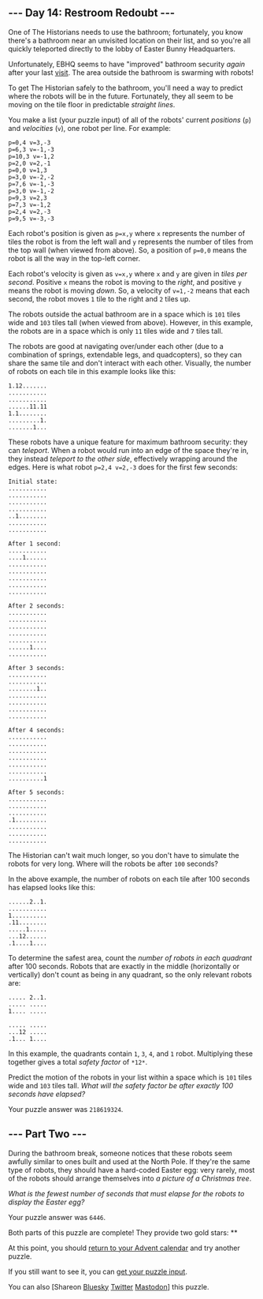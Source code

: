 \--- Day 14: Restroom Redoubt ---
----------

One of The Historians needs to use the bathroom; fortunately, you know there's a bathroom near an unvisited location on their list, and so you're all quickly teleported directly to the lobby of Easter Bunny Headquarters.

Unfortunately, EBHQ seems to have "improved" bathroom security *again* after your last [visit](/2016/day/2). The area outside the bathroom is swarming with robots!

To get The Historian safely to the bathroom, you'll need a way to predict where the robots will be in the future. Fortunately, they all seem to be moving on the tile floor in predictable *straight lines*.

You make a list (your puzzle input) of all of the robots' current *positions* (`p`) and *velocities* (`v`), one robot per line. For example:

```
p=0,4 v=3,-3
p=6,3 v=-1,-3
p=10,3 v=-1,2
p=2,0 v=2,-1
p=0,0 v=1,3
p=3,0 v=-2,-2
p=7,6 v=-1,-3
p=3,0 v=-1,-2
p=9,3 v=2,3
p=7,3 v=-1,2
p=2,4 v=2,-3
p=9,5 v=-3,-3

```

Each robot's position is given as `p=x,y` where `x` represents the number of tiles the robot is from the left wall and `y` represents the number of tiles from the top wall (when viewed from above). So, a position of `p=0,0` means the robot is all the way in the top-left corner.

Each robot's velocity is given as `v=x,y` where `x` and `y` are given in *tiles per second*. Positive `x` means the robot is moving to the *right*, and positive `y` means the robot is moving *down*. So, a velocity of `v=1,-2` means that each second, the robot moves `1` tile to the right and `2` tiles up.

The robots outside the actual bathroom are in a space which is `101` tiles wide and `103` tiles tall (when viewed from above). However, in this example, the robots are in a space which is only `11` tiles wide and `7` tiles tall.

The robots are good at navigating over/under each other (due to a combination of springs, extendable legs, and quadcopters), so they can share the same tile and don't interact with each other. Visually, the number of robots on each tile in this example looks like this:

```
1.12.......
...........
...........
......11.11
1.1........
.........1.
.......1...

```

These robots have a unique feature for maximum bathroom security: they can *teleport*. When a robot would run into an edge of the space they're in, they instead *teleport to the other side*, effectively wrapping around the edges. Here is what robot `p=2,4 v=2,-3` does for the first few seconds:

```
Initial state:
...........
...........
...........
...........
..1........
...........
...........

After 1 second:
...........
....1......
...........
...........
...........
...........
...........

After 2 seconds:
...........
...........
...........
...........
...........
......1....
...........

After 3 seconds:
...........
...........
........1..
...........
...........
...........
...........

After 4 seconds:
...........
...........
...........
...........
...........
...........
..........1

After 5 seconds:
...........
...........
...........
.1.........
...........
...........
...........

```

The Historian can't wait much longer, so you don't have to simulate the robots for very long. Where will the robots be after `100` seconds?

In the above example, the number of robots on each tile after 100 seconds has elapsed looks like this:

```
......2..1.
...........
1..........
.11........
.....1.....
...12......
.1....1....

```

To determine the safest area, count the *number of robots in each quadrant* after 100 seconds. Robots that are exactly in the middle (horizontally or vertically) don't count as being in any quadrant, so the only relevant robots are:

```
..... 2..1.
..... .....
1.... .....

..... .....
...12 .....
.1... 1....

```

In this example, the quadrants contain `1`, `3`, `4`, and `1` robot. Multiplying these together gives a total *safety factor* of `*12*`.

Predict the motion of the robots in your list within a space which is `101` tiles wide and `103` tiles tall. *What will the safety factor be after exactly 100 seconds have elapsed?*

Your puzzle answer was `218619324`.

\--- Part Two ---
----------

During the bathroom break, someone notices that these robots seem awfully similar to ones built and used at the North Pole. If they're the same type of robots, they should have a hard-coded Easter egg: very rarely, most of the robots should arrange themselves into *a picture of a Christmas tree*.

*What is the fewest number of seconds that must elapse for the robots to display the Easter egg?*

Your puzzle answer was `6446`.

Both parts of this puzzle are complete! They provide two gold stars: \*\*

At this point, you should [return to your Advent calendar](/2024) and try another puzzle.

If you still want to see it, you can [get your puzzle input](14/input).

You can also [Shareon [Bluesky](https://bsky.app/intent/compose?text=I%27ve+completed+%22Restroom+Redoubt%22+%2D+Day+14+%2D+Advent+of+Code+2024+%23AdventOfCode+https%3A%2F%2Fadventofcode%2Ecom%2F2024%2Fday%2F14) [Twitter](https://twitter.com/intent/tweet?text=I%27ve+completed+%22Restroom+Redoubt%22+%2D+Day+14+%2D+Advent+of+Code+2024&url=https%3A%2F%2Fadventofcode%2Ecom%2F2024%2Fday%2F14&related=ericwastl&hashtags=AdventOfCode) [Mastodon](javascript:void(0);)] this puzzle.